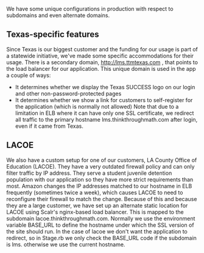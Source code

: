 We have some unique configurations in production with respect to subdomains and even alternate domains.

## Texas-specific features
Since Texas is our biggest customer and the funding for our usage is part of a statewide initiative, we've made some specific accommodations for their usage. There is a secondary domain, http://lms.ttmtexas.com , that points to the load balancer for our application. This unique domain is used in the app a couple of ways:
* It determines whether we display the Texas SUCCESS logo on our login and other non-password-protected pages
* It determines whether we show a link for customers to self-register for the application (which is normally not allowed)
Note that due to a limitation in ELB where it can have only one SSL certificate, we redirect all traffic to the primary hostname lms.thinkthroughmath.com after login, even if it came from Texas.

## LACOE
We also have a custom setup for one of our customers, LA County Office of Education (LACOE). They have a very outdated firewall policy and can only filter traffic by IP address. They serve a student juvenile detention population with our application so they have more strict requirements than most. Amazon changes the IP addresses matched to our hostname in ELB frequently (sometimes twice a week), which causes LACOE to need to reconfigure their firewall to match the change.
Because of this and because they are a large customer, we have set up an alternate static location for LACOE using Scalr's nginx-based load balancer. This is mapped to the subdomain lacoe.thinkthroughmath.com.
Normally we use the environment variable BASE_URL to define the hostname under which the SSL version of the site should run. In the case of lacoe we don't want the application to redirect, so in Stage.rb we only check the BASE_URL code if the subdomain is lms. otherwise we use the current hostname.
